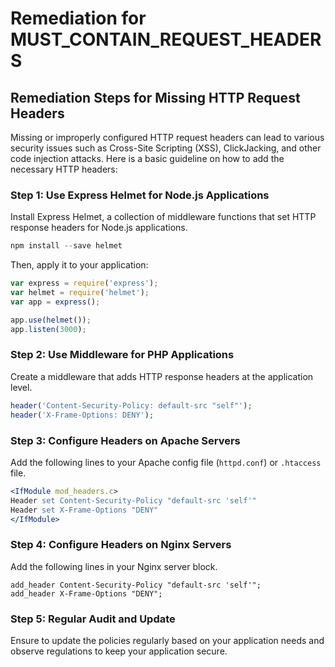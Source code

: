 # Remediation for MUST_CONTAIN_REQUEST_HEADERS

## Remediation Steps for Missing HTTP Request Headers
Missing or improperly configured HTTP request headers can lead to various security issues such as Cross-Site Scripting (XSS), ClickJacking, and other code injection attacks. Here is a basic guideline on how to add the necessary HTTP headers: 

### Step 1: Use Express Helmet for Node.js Applications
Install Express Helmet, a collection of middleware functions that set HTTP response headers for Node.js applications.

```javascript
npm install --save helmet
```

Then, apply it to your application:

```javascript
var express = require('express');
var helmet = require('helmet');
var app = express();

app.use(helmet());
app.listen(3000);
```

### Step 2: Use Middleware for PHP Applications
Create a middleware that adds HTTP response headers at the application level.

```php
header('Content-Security-Policy: default-src "self"');
header('X-Frame-Options: DENY');
```

### Step 3: Configure Headers on Apache Servers
Add the following lines to your Apache config file (`httpd.conf`) or `.htaccess` file.

```apache
<IfModule mod_headers.c>
Header set Content-Security-Policy "default-src 'self'"
Header set X-Frame-Options "DENY"
</IfModule>
```

### Step 4: Configure Headers on Nginx Servers
Add the following lines in your Nginx server block.

```nginx
add_header Content-Security-Policy "default-src 'self'";
add_header X-Frame-Options "DENY";
```

### Step 5: Regular Audit and Update
Ensure to update the policies regularly based on your application needs and observe regulations to keep your application secure.